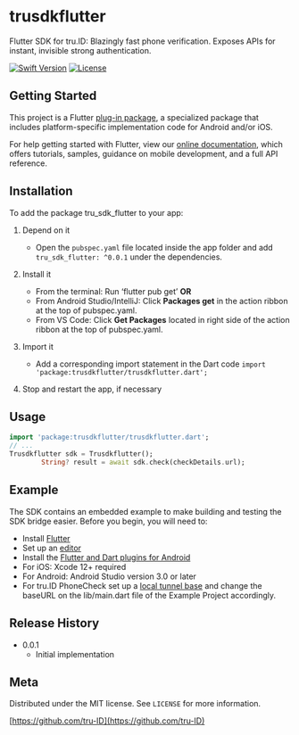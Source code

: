 # trusdkflutter

Flutter SDK for tru.ID: Blazingly fast phone verification. Exposes APIs for instant, invisible strong authentication.

[![Swift Version][swift-image]][swift-url]
[![License][license-image]][license-url]


## Getting Started
This project is a Flutter
[plug-in package](https://flutter.dev/developing-packages/),
a specialized package that includes platform-specific implementation code for
Android and/or iOS.

For help getting started with Flutter, view our
[online documentation](https://flutter.dev/docs), which offers tutorials,
samples, guidance on mobile development, and a full API reference.

## Installation
To add the package tru_sdk_flutter to your app:

1. Depend on it 
   * Open the `pubspec.yaml` file located inside the app folder and add 
	`tru_sdk_flutter: ^0.0.1` 
     under the dependencies.

2. Install it 
   * From the terminal: Run ‘flutter pub get’ **OR**
   * From Android Studio/IntelliJ: Click **Packages get** in the action ribbon at the top of pubspec.yaml.
   * From VS Code: Click **Get Packages** located in right side of the action ribbon at the top of pubspec.yaml.

3. Import it
   * Add a corresponding import statement in the Dart code
  `import 'package:trusdkflutter/trusdkflutter.dart';`
4. Stop and restart the app, if necessary


## Usage

```dart
import 'package:trusdkflutter/trusdkflutter.dart';
// ...
Trusdkflutter sdk = Trusdkflutter();
        String? result = await sdk.check(checkDetails.url);

```
## Example
The SDK contains an embedded example to make building and testing the SDK bridge easier.
Before you begin, you will need to:
- Install [Flutter](https://flutter.dev/docs/get-started/install)
- Set up an [editor](https://flutter.dev/docs/get-started/editor)
- Install the [Flutter and Dart plugins for Android](https://flutter.dev/docs/get-started/editor?tab=androidstudio)
- For iOS: Xcode 12+ required
- For Android: Android Studio version 3.0 or later
- For tru.ID PhoneCheck set up a [local tunnel base](https://developer.tru.id/docs/phone-check/quick-start) and change the baseURL on the lib/main.dart file of the Example Project accordingly.


## Release History
* 0.0.1
    * Initial implementation  
  

## Meta

Distributed under the MIT license. See ``LICENSE`` for more information.

[https://github.com/tru-ID](https://github.com/tru-ID)

[swift-image]:https://img.shields.io/badge/swift-5.0-green.svg
[swift-url]: https://swift.org/
[license-image]: https://img.shields.io/badge/License-MIT-blue.svg
[license-url]: LICENSE

